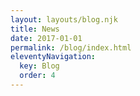 ```yaml
---
layout: layouts/blog.njk
title: News
date: 2017-01-01
permalink: /blog/index.html
eleventyNavigation:
  key: Blog
  order: 4
---
```

